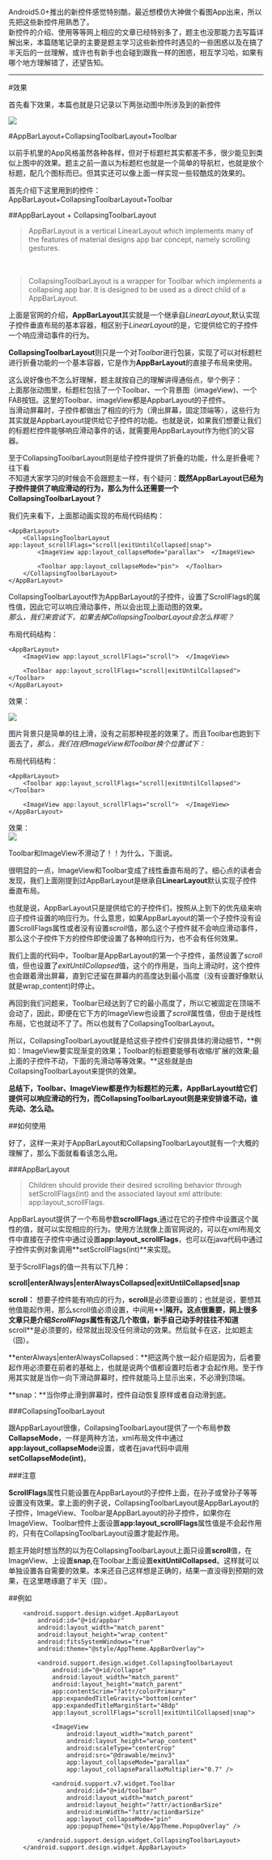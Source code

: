 Android5.0+推出的新控件感觉特别酷，最近想模仿大神做个看图App出来，所以先把这些新控件用熟悉了。  
新控件的介绍、使用等等网上相应的文章已经特别多了，题主也没那能力去写篇详解出来，本篇随笔记录的主要是题主学习这些新控件时遇见的一些困惑以及在搞了半天后的一丝理解，或许也有新手也会碰到跟我一样的困惑，相互学习哈，如果有哪个地方理解错了，还望告知。  

***  

#效果  

首先看下效果，本篇也就是只记录以下两张动图中所涉及到的新控件  

![](./picture/20160531230636321.gif)


#AppBarLayout+CollapsingToolbarLayout+Toolbar  

以前手机里的App风格虽然各种各样，但对于标题栏其实都差不多，很少能见到类似上图中的效果。题主之前一直以为标题栏也就是一个简单的导航栏，也就是放个标题，配几个图标而已。但其实还可以像上面一样实现一些较酷炫的效果的。  

首先介绍下这里用到的控件：AppBarLayout+CollapsingToolbarLayout+Toolbar  

##AppBarLayout + CollapsingToolbarLayout

>AppBarLayout is a vertical LinearLayout which implements many of the features of material designs app bar concept, namely scrolling gestures.  

　
>CollapsingToolbarLayout is a wrapper for Toolbar which implements a collapsing app bar. It is designed to be used as a direct child of a AppBarLayout. 

上面是官网的介绍，**AppBarLayout**其实就是一个继承自*LinearLayout*,默认实现子控件垂直布局的基本容器，相区别于*LinearLayout*的是，它提供给它的子控件一个响应滑动事件的行为。  

**CollapsingToolbarLayout**则只是一个对*Toolbar*进行包装，实现了可以对标题栏进行折叠功能的一个基本容器，它是作为**AppBarLayout**的直接子布局来使用。

这么说好像也不怎么好理解，题主就按自己的理解讲得通俗点，举个例子：  
上面那张动图里，标题栏包括了一个Toolbar、一个背景图（imageView)、一个FAB按钮。这里的Toolbar、imageView都是AppbarLayout的子控件。  
当滑动屏幕时，子控件都做出了相应的行为（滑出屏幕，固定顶端等），这些行为其实就是AppbarLayout提供给它子控件的功能。也就是说，如果我们想要让我们的标题栏控件能够响应滑动事件的话，就需要用AppBarLayout作为他们的父容器。  

至于CollapsingToolbarLayout则是给子控件提供了折叠的功能，什么是折叠呢？往下看  
不知道大家学习的时候会不会跟题主一样，有个疑问：**既然AppBarLayout已经为子控件提供了响应滑动的行为，那么为什么还需要一个CollapsingToolbarLayout？**  

我们先来看下，上面那动画实现的布局代码结构：  
```
<AppBarLayout>  
    <CollapsingToolbarLayout app:layout_scrollFlags="scroll|exitUntilCollapsed|snap">  
        <ImageView app:layout_collapseMode="parallax">  </ImageView>
        
        <Toolbar app:layout_collapseMode="pin">  </Toolbar>
    </CollapsingToolbarLayout>
</AppBarLayout>

```  

CollapsingToolbarLayout作为AppBarLayout的子控件，设置了ScrollFlags的属性值，因此它可以响应滑动事件，所以会出现上面动图的效果。  
*那么，我们来尝试下，如果去掉CollapsingToolbarLayout会怎么样呢？*  


布局代码结构：  
```
<AppBarLayout>  
    <ImageView app:layout_scrollFlags="scroll">  </ImageView>
        
    <Toolbar app:layout_scrollFlags="scroll|exitUntilCollapsed">  </Toolbar>
</AppBarLayout>
```  

效果： 

![](http://images2015.cnblogs.com/blog/810210/201605/810210-20160531230901039-358246894.gif)


图片背景只是简单的往上滑，没有之前那种视差的效果了。而且Toolbar也跑到下面去了，*那么，我们在把ImageView和Toolbar换个位置试下：*  


布局代码结构：
```
<AppBarLayout>     
    <Toolbar app:layout_scrollFlags="scroll|exitUntilCollapsed">  </Toolbar>
    
    <ImageView app:layout_scrollFlags="scroll">  </ImageView>
</AppBarLayout>
```  

效果：  
![](http://images2015.cnblogs.com/blog/810210/201605/810210-20160531230726758-1789001232.gif)  


Toolbar和ImageView不滑动了！！为什么，下面说。

很明显的一点，ImageView和Toolbar变成了线性垂直布局的了。细心点的读者会发现，我们上面刚提到过AppBarLayout是继承自**LinearLayout**默认实现子控件垂直布局。  

也就是说，AppBarLayout只是提供给它的子控件们，按照从上到下的优先级来响应子控件设置的响应行为。什么意思，如果AppBarLayout的第一个子控件没有设置ScrollFlags属性或者没有设置*scroll*值，那么这个子控件就不会响应滑动事件，那么这个子控件下方的控件即使设置了各种响应行为，也不会有任何效果。  

我们上面的代码中，Toolbar是AppBarLayout的第一个子控件，虽然设置了*scroll*值，但也设置了*exitUntilCollapsed*值，这个的作用是，当向上滑动时，这个控件也会跟着滑出屏幕，直到它还留在屏幕内的高度达到最小高度（没有设置好像默认就是wrap_content)时停止。  

再回到我们问题来，Toolbar已经达到了它的最小高度了，所以它被固定在顶端不会动了，因此，即便在它下方的ImageView也设置了*scroll*属性值，但由于是线性布局，它也就动不了了。所以也就有了CollapsingToolbarLayout。  

所以，CollapsingToolbarLayout就是给这些子控件们安排具体的滑动细节，**例如：ImageView要实现渐变的效果；Toolbar的标题要能够有收缩/扩展的效果;最上面的子控件不动，下面的先滑动等等效果。**这些就是由CollapsingToolbarLayout来提供的效果。  


**总结下，Toolbar、ImageView都是作为标题栏的元素，AppBarLayout给它们提供可以响应滑动的行为，而CollapsingToolbarLayout则是来安排谁不动，谁先动、怎么动。**    


##如何使用  

好了，这样一来对于AppBarLayout和CollapsingToolbarLayout就有一个大概的理解了，那么下面就看看该怎么用。  


###AppBarLayout  
>Children should provide their desired scrolling behavior through setScrollFlags(int) and the associated layout xml attribute: app:layout_scrollFlags.  


AppBarLayout提供了一个布局参数**scrollFlags**,通过在它的子控件中设置这个属性的值，就可以实现相应的行为。使用方法就像上面官网说的，可以在xml布局文件中直接在子控件中通过设置**app:layout_scrollFlags**，也可以在java代码中通过子控件实例对象调用**setScrollFlags(int)**来实现。  

至于ScrollFlags的值一共有以下几种：  

**scroll|enterAlways|enterAlwaysCollapsed|exitUntilCollapsed|snap**  

**scroll：** 想要子控件能有响应的行为，**scroll**是必须要设置的；也就是说，要想其他值能起作用，那么scroll值必须设置，中间用**|**隔开。这点很重要，网上很多文章只是介绍*ScrollFlags*属性有这几个取值，新手自己动手时往往不知道**scroll**是必须要的，经常就出现没任何滑动的效果。然后就卡在这，比如题主（囧）。  

**enterAlways|enterAlwaysCollapsed：**把这两个放一起介绍是因为，后者要起作用必须要在前者的基础上，也就是说两个值都设置时后者才会起作用。至于作用其实就是当你一向下滑动屏幕时，控件就能马上显示出来，不必滑到顶端。  

**snap：**当你停止滑到屏幕时，控件自动恢复原样或者自动滑到底。  

###CollapsingToolbarLayout  

跟AppBarLayout很像，CollapsingToolbarLayout提供了一个布局参数**CollapseMode**，一样是两种方法，xml布局文件中通过**app:layout_collapseMode**设置，或者在java代码中调用**setCollapseMode(int)**。  


###注意  

**ScrollFlags**属性只能设置在AppBarLayout的子控件上面，在孙子或曾孙子等等设置没有效果。拿上面的例子说，CollapsingToolbarLayout是AppBarLayout的子控件，ImageView、Toolbar是AppBarLayout的孙子控件，如果你在ImageView、Toolbar控件上面设置**app:layout_scrollFlags**属性值是不会起作用的，只有在CollapsingToolbarLayout设置才能起作用。  

题主开始时想当然的以为在CollapsingToolbarLayout上面只设置**scroll**值，在ImageView、上设置**snap**,在Toolbar上面设置**exitUntilCollapsed**。这样就可以单独设置各自需要的效果。本来还自己这样想是正确的，结果一直没得到预期的效果，在这里瞎琢磨了半天（囧）。  


##例如  
```
    <android.support.design.widget.AppBarLayout
        android:id="@+id/appbar"
        android:layout_width="match_parent"
        android:layout_height="wrap_content"
        android:fitsSystemWindows="true"
        android:theme="@style/AppTheme.AppBarOverlay">

        <android.support.design.widget.CollapsingToolbarLayout
            android:id="@+id/collapse"
            android:layout_width="match_parent"
            android:layout_height="match_parent"
            app:contentScrim="?attr/colorPrimary"
            app:expandedTitleGravity="bottom|center"
            app:expandedTitleMarginStart="48dp"
            app:layout_scrollFlags="scroll|exitUntilCollapsed|snap">

            <ImageView
                android:layout_width="match_parent"
                android:layout_height="wrap_content"
                android:scaleType="centerCrop"
                android:src="@drawable/meinv3"
                app:layout_collapseMode="parallax"
                app:layout_collapseParallaxMultiplier="0.7" />

            <android.support.v7.widget.Toolbar
                android:id="@+id/toolbar"
                android:layout_width="match_parent"
                android:layout_height="?attr/actionBarSize"
                android:minWidth="?attr/actionBarSize"
                app:layout_collapseMode="pin"
                app:popupTheme="@style/AppTheme.PopupOverlay" />

        </android.support.design.widget.CollapsingToolbarLayout>
    </android.support.design.widget.AppBarLayout>

```